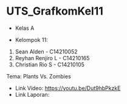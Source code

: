 # UTS_GrafkomKel11

- Kelas A

- Kelompok 11:
1. Sean Alden - C14210052
2. Reyhan Renjiro L - C14210165
3. Christian Rio S - C14210105

Tema: Plants Vs. Zombies

- Link Video: https://youtu.be/Dut9hbPkzkE
- Link Laporan: 
